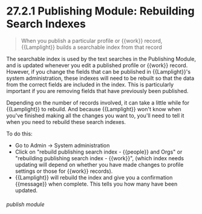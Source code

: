 # 27.2.1    Publishing Module: Rebuilding Search Indexes

> When you publish a particular profile or {{work}} record, {{Lamplight}} builds a searchable index from that record

The searchable index is used by the text searches in the Publishing Module, and is updated whenever you edit a published profile or {{work}} record. However, if you change the fields that can be published in {{Lamplight}}'s system administration, these indexes will need to be rebuilt so that the data from the correct fields are included in the index. This is particularly important if you are removing fields that have previously been published.

Depending on the number of records involved, it can take a little while for {{Lamplight}} to rebuild. And because {{Lamplight}} won't know when you've finished making all the changes you want to, you'll need to tell it when you need to rebuild these search indexes.

To do this:
- Go to Admin -> System administration
- Click on "rebuild publishing search index - {{people}} and Orgs" or "rebuilding publishing search index - {{work}}", (which index needs updating will depend on whether you have made changes to profile settings or those for {{work}} records).
- {{Lamplight}} will rebuild the index and give you a confirmation {{message}} when complete. This tells you how many have been updated. 


###### publish module

